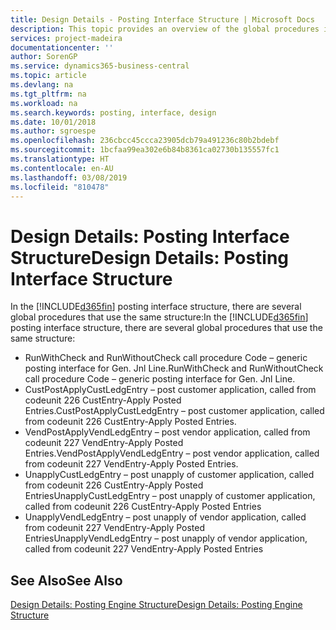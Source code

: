 ```yaml
---
title: Design Details - Posting Interface Structure | Microsoft Docs
description: This topic provides an overview of the global procedures in the posting interface structure.
services: project-madeira
documentationcenter: ''
author: SorenGP
ms.service: dynamics365-business-central
ms.topic: article
ms.devlang: na
ms.tgt_pltfrm: na
ms.workload: na
ms.search.keywords: posting, interface, design
ms.date: 10/01/2018
ms.author: sgroespe
ms.openlocfilehash: 236cbcc45ccca23905dcb79a491236c80b2bdebf
ms.sourcegitcommit: 1bcfaa99ea302e6b84b8361ca02730b135557fc1
ms.translationtype: HT
ms.contentlocale: en-AU
ms.lasthandoff: 03/08/2019
ms.locfileid: "810478"
---
```

# <a name="design-details-posting-interface-structure"></a><span data-ttu-id="19d3b-103">Design Details: Posting Interface Structure</span><span class="sxs-lookup"><span data-stu-id="19d3b-103">Design Details: Posting Interface Structure</span></span>
<span data-ttu-id="19d3b-104">In the [!INCLUDE[d365fin](includes/d365fin_md.md)] posting interface structure, there are several global procedures that use the same structure:</span><span class="sxs-lookup"><span data-stu-id="19d3b-104">In the [!INCLUDE[d365fin](includes/d365fin_md.md)] posting interface structure, there are several global procedures that use the same structure:</span></span>  
  
* <span data-ttu-id="19d3b-105">RunWithCheck and RunWithoutCheck call procedure Code – generic posting interface for Gen. Jnl Line.</span><span class="sxs-lookup"><span data-stu-id="19d3b-105">RunWithCheck and RunWithoutCheck call procedure Code – generic posting interface for Gen. Jnl Line.</span></span>  
* <span data-ttu-id="19d3b-106">CustPostApplyCustLedgEntry – post customer application, called from codeunit 226 CustEntry-Apply Posted Entries.</span><span class="sxs-lookup"><span data-stu-id="19d3b-106">CustPostApplyCustLedgEntry – post customer application, called from codeunit 226 CustEntry-Apply Posted Entries.</span></span>  
* <span data-ttu-id="19d3b-107">VendPostApplyVendLedgEntry – post vendor application, called from codeunit 227 VendEntry-Apply Posted Entries.</span><span class="sxs-lookup"><span data-stu-id="19d3b-107">VendPostApplyVendLedgEntry – post vendor application, called from codeunit 227 VendEntry-Apply Posted Entries.</span></span>  
* <span data-ttu-id="19d3b-108">UnapplyCustLedgEntry – post unapply of customer application, called from codeunit 226 CustEntry-Apply Posted Entries</span><span class="sxs-lookup"><span data-stu-id="19d3b-108">UnapplyCustLedgEntry – post unapply of customer application, called from codeunit 226 CustEntry-Apply Posted Entries</span></span>  
* <span data-ttu-id="19d3b-109">UnapplyVendLedgEntry – post unapply of vendor application, called from codeunit 227 VendEntry-Apply Posted Entries</span><span class="sxs-lookup"><span data-stu-id="19d3b-109">UnapplyVendLedgEntry – post unapply of vendor application, called from codeunit 227 VendEntry-Apply Posted Entries</span></span>  
  
## <a name="see-also"></a><span data-ttu-id="19d3b-110">See Also</span><span class="sxs-lookup"><span data-stu-id="19d3b-110">See Also</span></span>  
[<span data-ttu-id="19d3b-111">Design Details: Posting Engine Structure</span><span class="sxs-lookup"><span data-stu-id="19d3b-111">Design Details: Posting Engine Structure</span></span>](design-details-posting-engine-structure.md)
